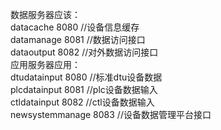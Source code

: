 数据服务器应该：<br/>
datacache 8080  //设备信息缓存<br/>
datamanage 8081 //数据访问接口<br/>
dataoutput 8082 //对外数据访问接口<br/>
应用服务器应用：<br/>
dtudatainput 8080 //标准dtu设备数据<br/>
plcdatainput 8081 //plc设备数据输入<br/>
ctldatainput 8082 //ctl设备数据输入<br/>
newsystemmanage 8083  //设备数据管理平台接口<br/>



